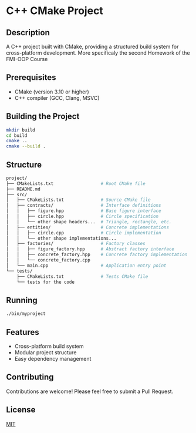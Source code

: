 # C++ CMake Project

## Description
A C++ project built with CMake, providing a structured build system for cross-platform development. More specificaly the second Homework of the FMI-OOP Course

## Prerequisites
- CMake (version 3.10 or higher)
- C++ compiler (GCC, Clang, MSVC)

## Building the Project
```bash
mkdir build
cd build
cmake ..
cmake --build .
```

## Structure
```bash
project/
├── CMakeLists.txt                  # Root CMake file
├── README.md
├── src/
│   ├── CMakeLists.txt              # Source CMake file
│   ├── contracts/                  # Interface definitions
│   │   ├── figure.hpp              # Base figure interface
│   │   ├── circle.hpp              # Circle specification
│   │   └── other shape headers...  # Triangle, rectangle, etc.
│   ├── entities/                   # Concrete implementations
│   │   ├── circle.cpp              # Circle implementation
│   │   └── other shape implementations...
│   ├── factories/                  # Factory classes
│   │   ├── figure_factory.hpp      # Abstract factory interface
│   │   ├── concrete_factory.hpp    # Concrete factory implementation
│   │   └── concrete_factory.cpp
│   └── main.cpp                    # Application entry point
└── tests/
    ├── CMakeLists.txt              # Tests CMake file
    └── tests for the code
```
## Running
```bash
./bin/myproject
```

## Features
- Cross-platform build system
- Modular project structure
- Easy dependency management

## Contributing
Contributions are welcome! Please feel free to submit a Pull Request.

## License
[MIT](https://choosealicense.com/licenses/mit/)